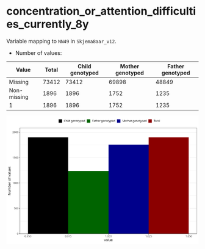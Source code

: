 # concentration_or_attention_difficulties_currently_8y
Variable mapping to `NN49` in `Skjema8aar_v12`.
- Number of values:

| Value | Total | Child genotyped | Mother genotyped | Father genotyped |
| ----- | ----- | --------------- | ---------------- | ---------------- |
| Missing | 73412 | 73412 | 69898 | 48849 |
| Non-missing | 1896 | 1896 | 1752 | 1235 |
| 1 | 1896 | 1896 | 1752 | 1235 |



![](concentration_or_attention_difficulties_currently_8y_n.png)



